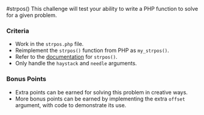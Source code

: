 #strpos()
This challenge will test your ability to write a PHP function to solve for a given problem.

### Criteria
* Work in the `strpos.php` file.
* Reimplement the `strpos()` function from PHP as `my_strpos()`.
* Refer to the [documentation](http://www.php.net/manual/en/function.strpos.php) for `strpos()`.
* Only handle the `haystack` and `needle` arguments. 

### Bonus Points
* Extra points can be earned for solving this problem in creative ways.
* More bonus points can be earned by implementing the extra `offset` argument, with code to demonstrate its use.